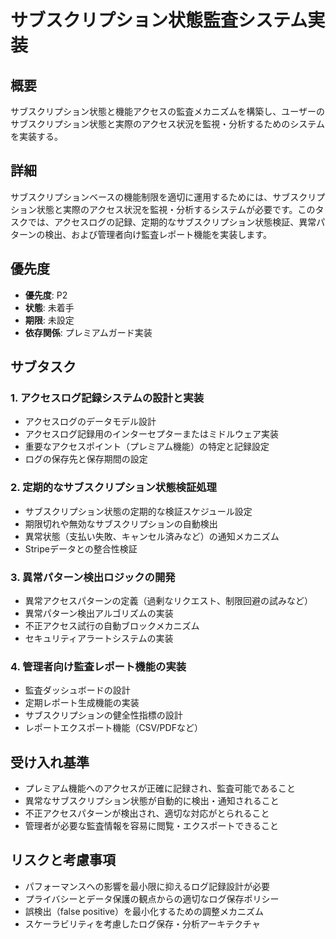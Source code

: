 # サブスクリプション状態監査システム実装

## 概要

サブスクリプション状態と機能アクセスの監査メカニズムを構築し、ユーザーのサブスクリプション状態と実際のアクセス状況を監視・分析するためのシステムを実装する。

## 詳細

サブスクリプションベースの機能制限を適切に運用するためには、サブスクリプション状態と実際のアクセス状況を監視・分析するシステムが必要です。このタスクでは、アクセスログの記録、定期的なサブスクリプション状態検証、異常パターンの検出、および管理者向け監査レポート機能を実装します。

## 優先度

- **優先度**: P2
- **状態**: 未着手
- **期限**: 未設定
- **依存関係**: プレミアムガード実装

## サブタスク

### 1. アクセスログ記録システムの設計と実装

- アクセスログのデータモデル設計
- アクセスログ記録用のインターセプターまたはミドルウェア実装
- 重要なアクセスポイント（プレミアム機能）の特定と記録設定
- ログの保存先と保存期間の設定

### 2. 定期的なサブスクリプション状態検証処理

- サブスクリプション状態の定期的な検証スケジュール設定
- 期限切れや無効なサブスクリプションの自動検出
- 異常状態（支払い失敗、キャンセル済みなど）の通知メカニズム
- Stripeデータとの整合性検証

### 3. 異常パターン検出ロジックの開発

- 異常アクセスパターンの定義（過剰なリクエスト、制限回避の試みなど）
- 異常パターン検出アルゴリズムの実装
- 不正アクセス試行の自動ブロックメカニズム
- セキュリティアラートシステムの実装

### 4. 管理者向け監査レポート機能の実装

- 監査ダッシュボードの設計
- 定期レポート生成機能の実装
- サブスクリプションの健全性指標の設計
- レポートエクスポート機能（CSV/PDFなど）

## 受け入れ基準

- プレミアム機能へのアクセスが正確に記録され、監査可能であること
- 異常なサブスクリプション状態が自動的に検出・通知されること
- 不正アクセスパターンが検出され、適切な対応がとられること
- 管理者が必要な監査情報を容易に閲覧・エクスポートできること

## リスクと考慮事項

- パフォーマンスへの影響を最小限に抑えるログ記録設計が必要
- プライバシーとデータ保護の観点からの適切なログ保存ポリシー
- 誤検出（false positive）を最小化するための調整メカニズム
- スケーラビリティを考慮したログ保存・分析アーキテクチャ
